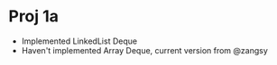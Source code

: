 ﻿# Proj 1a

 - Implemented LinkedList Deque
 - Haven't implemented Array Deque, current version from @zangsy

